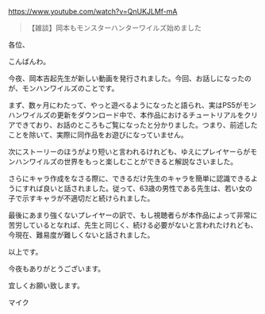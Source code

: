 https://www.youtube.com/watch?v=QnUKJLMf-mA

> 【雑談】岡本もモンスターハンターワイルズ始めました

各位、

こんばんわ。

今夜、岡本吉起先生が新しい動画を発行されました。今回、お話しになったのが、モンハンワイルズのことです。

まず、数ヶ月にわたって、やっと遊べるようになったと語られ、実はPS5がモンハンワイルズの更新をダウンロード中で、本作品におけるチュートリアルをクリアできており、お話のところもご覧になったと分かりました。つまり、前述したことを除いて、実際に同作品をお遊びになっていません。

次にストーリーのほうがより短いと言われるけれども、ゆえにプレイヤーらがモンハンワイルズの世界をもっと楽しむことができると解説なさいました。

さらにキャラ作成をなさる際に、できるだけ先生のキャラを簡単に認識できるようにすれば良いと話されました。従って、63歳の男性である先生は、若い女の子で示すキャラが不適切だと続けられました。

最後にあまり強くないプレイヤーの訳で、もし視聴者らが本作品によって非常に苦労しているとなれば、先生と同じく、続ける必要がないと言われたけれども、今現在、難易度が難しくないと話されました。

以上です。

今夜もありがとうございます。

宜しくお願い致します。

マイク

